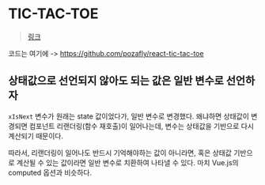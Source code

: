 # TIC-TAC-TOE

> [링크](https://react-ko.dev/learn/tutorial-tic-tac-toe)

코드는 여기에 -> https://github.com/pozafly/react-tic-tac-toe

## 상태값으로 선언되지 않아도 되는 값은 일반 변수로 선언하자

`xIsNext` 변수가 원래는 state 값이었다가, 일반 변수로 변경했다. 왜냐하면 상태값이 변경되면 컴포넌트 리랜더링(함수 재호출)이 일어나는데, 변수는 상태값을 기반으로 다시 계산되기 때문이다.

따라서, 리랜더링이 일어나도 반드시 기억해야하는 값이 아니라면, 혹은 상태값 기반으로 계산될 수 있는 값이라면 일반 변수로 치환하여 나타낼 수 있다. 마치 Vue.js의 computed 옵션과 비슷하다.
